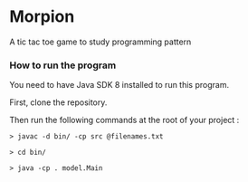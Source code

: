# Morpion
A tic tac toe game to study programming pattern

### How to run the program
You need to have Java SDK 8 installed to run this program.

First, clone the repository.

Then run the following commands at the root of your project :

``` 
> javac -d bin/ -cp src @filenames.txt

> cd bin/

> java -cp . model.Main

``` 

